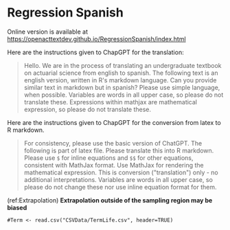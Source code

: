 # Regression Spanish

Online version is available at https://openacttextdev.github.io/RegressionSpanish/index.html

Here are the instructions given to ChapGPT for the translation:

>Hello. We are in the process of translating an undergraduate textbook on actuarial science from english to spanish. The following text is an english version, written in R's markdown language. Can you provide similar text in markdown but in spanish? Please use simple language, when possible. Variables are words in all upper case, so please do not translate these. Expressions within mathjax are mathematical expression, so please do not translate these.

Here are the instructions given to ChapGPT for the conversion from latex to R markdown.

>For consistency, please use the basic version of ChatGPT. The following is part of latex file. Please translate this into R markdown. Please use `$` for inline equations and `$$` for other equations, consistent with MathJax format. Use MathJax for rendering the mathematical expression. This is conversion ("translation") only - no additional interpretations. Variables are words in all upper case, so please do not change these nor use inline equation format for them.


(ref:Extrapolation) **Extrapolation outside of the sampling region may be biased** 

```{r Extrapolation, fig.cap='(ref:Extrapolation)', echo=FALSE, fig.align='center', out.width = "80%"}
#Term <- read.csv("CSVData/TermLife.csv", header=TRUE)

```